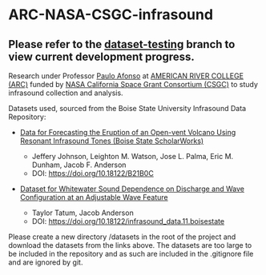 # ARC-NASA-CSGC-infrasound

## Please refer to the [dataset-testing](https://github.com/arnavsurve/ARC-NASA-CSGC-infrasound/tree/dataset-testing) branch to view current development progress.

Research under Professor [Paulo Afonso](https://losrios.edu/about-los-rios/contact-us/employee-directory/employee?xid=x76049&id=1085001) at [AMERICAN RIVER COLLEGE (ARC)](https://arc.losrios.edu/) funded by [NASA California Space Grant Consortium (CSGC)](https://casgc.ucsd.edu/) to study infrasound collection and analysis.

Datasets used, sourced from the Boise State University Infrasound Data Repository:

- [Data for Forecasting the Eruption of an Open-vent Volcano Using Resonant Infrasound Tones (Boise State ScholarWorks)](https://scholarworks.boisestate.edu/infrasound_data/1/)
    - Jeffery Johnson, Leighton M. Watson, Jose L. Palma, Eric M. Dunham, Jacob F. Anderson
    - DOI: https://doi.org/10.18122/B21B0C

- [Dataset for Whitewater Sound Dependence on Discharge and Wave Configuration at an Adjustable Wave Feature](https://scholarworks.boisestate.edu/infrasound_data/11/)
    - Taylor Tatum, Jacob Anderson
    - DOI: https://doi.org/10.18122/infrasound_data.11.boisestate

Please create a new directory /datasets in the root of the project and download the datasets from the links above. The datasets are too large to be included in the repository and as such are included in the .gitignore file and are ignored by git.
